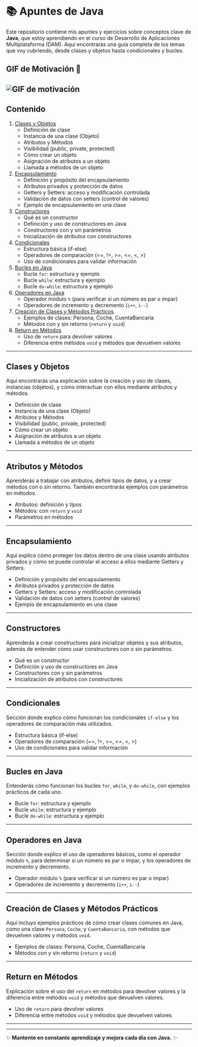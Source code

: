 <link rel="icon" type="image/png" href="https://makima32.github.io/Apuntes-Java/Apuntes/favicon-32x32.png">

# 📚 Apuntes de Java

Este repositorio contiene mis apuntes y ejercicios sobre conceptos clave de **Java**, que estoy aprendiendo en el curso de Desarrollo de Aplicaciones Multiplataforma (DAM). Aquí encontrarás una guía completa de los temas que voy cubriendo, desde clases y objetos hasta condicionales y bucles.

## GIF de Motivación 💪

![GIF de motivación](https://media.giphy.com/media/f9k1tV7HyORcngKF8v/giphy.gif)
---

## Contenido

1. [Clases y Objetos](./Apuntes/Clases_y_Objetos.md)
   - Definición de clase
   - Instancia de una clase (Objeto)
   - Atributos y Métodos
   - Visibilidad (public, private, protected)
   - Cómo crear un objeto
   - Asignación de atributos a un objeto
   - Llamada a métodos de un objeto
2. [Encapsulamiento](/Apuntes/Encapsulamiento.md)
   - Definición y propósito del encapsulamiento
   - Atributos privados y protección de datos
   - Getters y Setters: acceso y modificación controlada
   - Validación de datos con setters (control de valores)
   - Ejemplo de encapsulamiento en una clase
3. [Constructores](/Apuntes/Constructor.md)
   - Qué es un constructor
   - Definición y uso de constructores en Java
   - Constructores con y sin parámetros
   - Inicialización de atributos con constructores
4. [Condicionales](./Apuntes/Condicionales.md)
   - Estructura básica (if-else)
   - Operadores de comparación (==, !=, >=, <=, <, >)
   - Uso de condicionales para validar información
5. [Bucles en Java](#bucles-en-java)
   - Bucle `for`: estructura y ejemplo
   - Bucle `while`: estructura y ejemplo
   - Bucle `do-while`: estructura y ejemplo
6. [Operadores en Java](#operadores-en-java)
   - Operador módulo `%` (para verificar si un número es par o impar)
   - Operadores de incremento y decremento (`i++`, `i--`)
7. [Creación de Clases y Métodos Prácticos](#creación-de-clases-y-métodos-prácticos)
   - Ejemplos de clases: Persona, Coche, CuentaBancaria
   - Métodos con y sin retorno (`return` y `void`)
8. [Return en Métodos](#return-en-métodos)
   - Uso de `return` para devolver valores
   - Diferencia entre métodos `void` y métodos que devuelven valores

---

## Clases y Objetos

Aquí encontrarás una explicación sobre la creación y uso de clases, instancias (objetos), y cómo interactuar con ellos mediante atributos y métodos.

- Definición de clase
- Instancia de una clase (Objeto)
- Atributos y Métodos
- Visibilidad (public, private, protected)
- Cómo crear un objeto
- Asignación de atributos a un objeto
- Llamada a métodos de un objeto

---

## Atributos y Métodos

Aprenderás a trabajar con atributos, definir tipos de datos, y a crear métodos con o sin retorno. También encontrarás ejemplos con parámetros en métodos.

- Atributos: definición y tipos
- Métodos: con `return` y `void`
- Parámetros en métodos

---

## Encapsulamiento

Aquí explico cómo proteger los datos dentro de una clase usando atributos privados y cómo se puede controlar el acceso a ellos mediante Getters y Setters.

- Definición y propósito del encapsulamiento
- Atributos privados y protección de datos
- Getters y Setters: acceso y modificación controlada
- Validación de datos con setters (control de valores)
- Ejemplo de encapsulamiento en una clase

---

## Constructores

Aprenderás a crear constructores para inicializar objetos y sus atributos, además de entender cómo usar constructores con o sin parámetros.

- Qué es un constructor
- Definición y uso de constructores en Java
- Constructores con y sin parámetros
- Inicialización de atributos con constructores

---

## Condicionales

Sección donde explico cómo funcionan los condicionales `if-else` y los operadores de comparación más utilizados.

- Estructura básica (if-else)
- Operadores de comparación (==, !=, >=, <=, <, >)
- Uso de condicionales para validar información

---

## Bucles en Java

Entenderás cómo funcionan los bucles `for`, `while`, y `do-while`, con ejemplos prácticos de cada uno.

- Bucle `for`: estructura y ejemplo
- Bucle `while`: estructura y ejemplo
- Bucle `do-while`: estructura y ejemplo

---

## Operadores en Java

Sección donde explico el uso de operadores básicos, como el operador módulo `%`, para determinar si un número es par o impar, y los operadores de incremento y decremento.

- Operador módulo `%` (para verificar si un número es par o impar)
- Operadores de incremento y decremento (`i++`, `i--`)

---

## Creación de Clases y Métodos Prácticos

Aquí incluyo ejemplos prácticos de cómo crear clases comunes en Java, como una clase `Persona`, `Coche`, y `CuentaBancaria`, con métodos que devuelven valores y métodos `void`.

- Ejemplos de clases: Persona, Coche, CuentaBancaria
- Métodos con y sin retorno (`return` y `void`)

---

## Return en Métodos

Explicación sobre el uso del `return` en métodos para devolver valores y la diferencia entre métodos `void` y métodos que devuelven valores.

- Uso de `return` para devolver valores
- Diferencia entre métodos `void` y métodos que devuelven valores

---



---

✨ **Mantente en constante aprendizaje y mejora cada día con Java.** ✨


